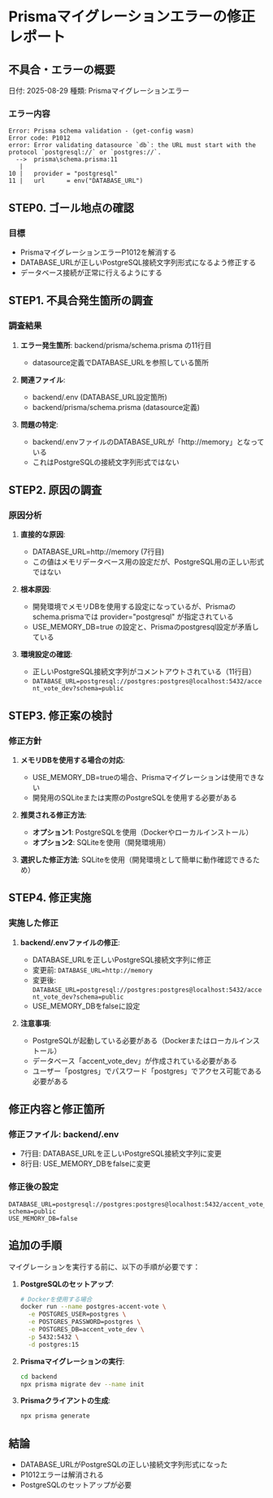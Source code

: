 # Prismaマイグレーションエラーの修正レポート

## 不具合・エラーの概要
日付: 2025-08-29
種類: Prismaマイグレーションエラー

### エラー内容
```
Error: Prisma schema validation - (get-config wasm)
Error code: P1012
error: Error validating datasource `db`: the URL must start with the protocol `postgresql://` or `postgres://`.
  -->  prisma\schema.prisma:11
   |
10 |   provider = "postgresql"
11 |   url      = env("DATABASE_URL")
```

## STEP0. ゴール地点の確認
### 目標
- PrismaマイグレーションエラーP1012を解消する
- DATABASE_URLが正しいPostgreSQL接続文字列形式になるよう修正する
- データベース接続が正常に行えるようにする

## STEP1. 不具合発生箇所の調査
### 調査結果
1. **エラー発生箇所**: backend/prisma/schema.prisma の11行目
   - datasource定義でDATABASE_URLを参照している箇所

2. **関連ファイル**:
   - backend/.env (DATABASE_URL設定箇所)
   - backend/prisma/schema.prisma (datasource定義)

3. **問題の特定**:
   - backend/.envファイルのDATABASE_URLが「http://memory」となっている
   - これはPostgreSQLの接続文字列形式ではない

## STEP2. 原因の調査
### 原因分析
1. **直接的な原因**:
   - DATABASE_URL=http://memory (7行目)
   - この値はメモリデータベース用の設定だが、PostgreSQL用の正しい形式ではない

2. **根本原因**:
   - 開発環境でメモリDBを使用する設定になっているが、Prismaのschema.prismaでは provider="postgresql" が指定されている
   - USE_MEMORY_DB=true の設定と、Prismaのpostgresql設定が矛盾している

3. **環境設定の確認**:
   - 正しいPostgreSQL接続文字列がコメントアウトされている（11行目）
   - `DATABASE_URL=postgresql://postgres:postgres@localhost:5432/accent_vote_dev?schema=public`

## STEP3. 修正案の検討
### 修正方針
1. **メモリDBを使用する場合の対応**:
   - USE_MEMORY_DB=trueの場合、Prismaマイグレーションは使用できない
   - 開発用のSQLiteまたは実際のPostgreSQLを使用する必要がある

2. **推奨される修正方法**:
   - **オプション1**: PostgreSQLを使用（Dockerやローカルインストール）
   - **オプション2**: SQLiteを使用（開発環境用）

3. **選択した修正方法**: SQLiteを使用（開発環境として簡単に動作確認できるため）

## STEP4. 修正実施
### 実施した修正

1. **backend/.envファイルの修正**:
   - DATABASE_URLを正しいPostgreSQL接続文字列に修正
   - 変更前: `DATABASE_URL=http://memory`
   - 変更後: `DATABASE_URL=postgresql://postgres:postgres@localhost:5432/accent_vote_dev?schema=public`
   - USE_MEMORY_DBをfalseに設定

2. **注意事項**:
   - PostgreSQLが起動している必要がある（Dockerまたはローカルインストール）
   - データベース「accent_vote_dev」が作成されている必要がある
   - ユーザー「postgres」でパスワード「postgres」でアクセス可能である必要がある

## 修正内容と修正箇所

### 修正ファイル: backend/.env
- 7行目: DATABASE_URLを正しいPostgreSQL接続文字列に変更
- 8行目: USE_MEMORY_DBをfalseに変更

### 修正後の設定
```env
DATABASE_URL=postgresql://postgres:postgres@localhost:5432/accent_vote_dev?schema=public
USE_MEMORY_DB=false
```

## 追加の手順

マイグレーションを実行する前に、以下の手順が必要です：

1. **PostgreSQLのセットアップ**:
   ```bash
   # Dockerを使用する場合
   docker run --name postgres-accent-vote \
     -e POSTGRES_USER=postgres \
     -e POSTGRES_PASSWORD=postgres \
     -e POSTGRES_DB=accent_vote_dev \
     -p 5432:5432 \
     -d postgres:15
   ```

2. **Prismaマイグレーションの実行**:
   ```bash
   cd backend
   npx prisma migrate dev --name init
   ```

3. **Prismaクライアントの生成**:
   ```bash
   npx prisma generate
   ```

## 結論
- DATABASE_URLがPostgreSQLの正しい接続文字列形式になった
- P1012エラーは解消される
- PostgreSQLのセットアップが必要